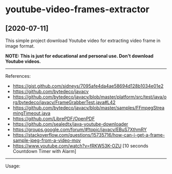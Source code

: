 # youtube-video-frames-extractor
[2020-07-11]
---

This simple project download Youtube video for extracting video frame in image format. 

**NOTE: This is just for educational and personal use. Don't download Youtube videos.**

---

References:

- https://gist.github.com/sidneys/7095afe4da4ae58694d128b1034e01e2
- https://github.com/bytedeco/javacv
- https://github.com/bytedeco/javacv/blob/master/platform/src/test/java/org/bytedeco/javacv/FrameGrabberTest.java#L42
- https://github.com/bytedeco/javacv/blob/master/samples/FFmpegStreamingTimeout.java
- https://github.com/LibrePDF/OpenPDF
- https://github.com/sealedtx/java-youtube-downloader
- https://groups.google.com/forum/#!topic/javacv/EBuS7XthmRY
- https://stackoverflow.com/questions/15735716/how-can-i-get-a-frame-sample-jpeg-from-a-video-mov
- https://www.youtube.com/watch?v=fRKW53K-OZU [10 seconds Countdown Timer with Alarm]

---

Usage:

